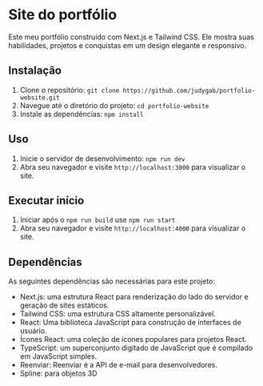 # Site do portfólio

Este meu portfólio construído com Next.js e Tailwind CSS. Ele mostra suas habilidades, projetos e conquistas em um design elegante e responsivo.

## Instalação

1. Clone o repositório: `git clone https://github.com/judygab/portfolio-website.git`
2. Navegue até o diretório do projeto: `cd portfolio-website`
3. Instale as dependências: `npm install`

## Uso

1. Inicie o servidor de desenvolvimento: `npm run dev`
2. Abra seu navegador e visite `http://localhost:3000` para visualizar o site.

## Executar início

1. Iniciar após o  `npm run build` use `npm run start`
2. Abra seu navegador e visite `http://localhost:4000` para visualizar o site.



## Dependências

As seguintes dependências são necessárias para este projeto:

- Next.js: uma estrutura React para renderização do lado do servidor e geração de sites estáticos.
- Tailwind CSS: uma estrutura CSS altamente personalizável.
- React: Uma biblioteca JavaScript para construção de interfaces de usuário.
- Ícones React: uma coleção de ícones populares para projetos React.
- TypeScript: um superconjunto digitado de JavaScript que é compilado em JavaScript simples.
- Reenviar: Reenviar é a API de e-mail para desenvolvedores.
- Spline: para objetos 3D
